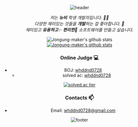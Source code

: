   <div align=center>

![header](https://capsule-render.vercel.app/api?type=wave&color=auto&height=300&section=header&text=Jongung%20Shin&fontSize=90)




<p>
  <em>
    저는 <b>뉴비</b> 학생 개발자입니다. 👨‍💻 <br>
    다양한 재미있는 것들을 <b>개발</b>하는 걸 좋아합니다. 🎁 <br>
    재미있고 <b>유용하고</b>✨ <b>편리한</b>🎉 소프트웨어를 만들고 싶습니다. 
  </em>  
</p>

![Jongung-maker's github stats](https://github-readme-stats.vercel.app/api?username=Jongung-maker&show_icons=true) <br>
[![Jongung-maker's github stats](https://github-readme-stats.vercel.app/api/top-langs/?username=Jongung-maker&show_icons=true&hide_border=true&title_color=004386&icon_color=004386&layout=compact)](https://github.com/Jongung-maker)
### Online Judge 💻

* BOJ: [whddnd0728](http://icpc.me/whddnd0728)
  * solved ac: [whddnd0728](https://solved.ac/profile/whddnd0728)
  
[![solved.ac tier](http://mazassumnida.wtf/api/generate_badge?boj=whddnd0728)](https://solved.ac/whddnd0728)



### Contacts 📫

* Email: whddnd0728@gmail.com



![footer](https://capsule-render.vercel.app/api?type=wave&color=auto&height=300&section=footer&fontSize=90)
</div>
